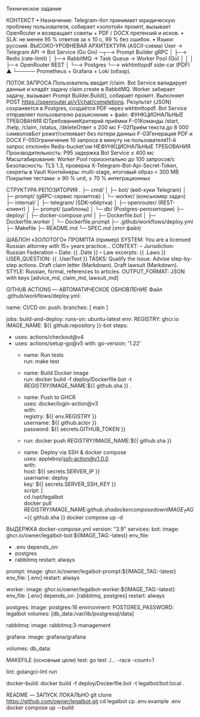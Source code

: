 Техническое задание

КОНТЕКСТ
• Назначение: Telegram-бот принимает юридическую проблему пользователя, собирает «золотой» промпт, вызывает OpenRouter и возвращает советы + PDF / DOCX претензий и исков.
• SLA: не менее 95 % ответов за ≤ 10 с, 99 % без ошибок.
• Языки: русский.
ВЫСОКО-УРОВНЕВАЯ АРХИТЕКТУРА (ASCII-схема)
User → Telegram API → Bot Service (Go Gin) ─┬─→ Prompt Builder gRPC
│
├─→ Redis (rate-limit)
│
├─→ RabbitMQ → Task Queue → Worker Pool (Go)
│ │
│ ├─→ OpenRouter REST
│ └─→ Postgres
└─→ wkhtmltopdf side-car (PDF)
▲
└───── Prometheus + Grafana + Loki (обзор).

ПОТОК ЗАПРОСА
Пользователь вводит /claim. Bot Service валидирует данные и кладёт задачу claim.create в RabbitMQ.
Worker забирает задачу, вызывает Prompt Builder.Build(), собирает промпт.
Выполняет POST https://openrouter.ai/v1/chat/completions.
Результат (JSON) сохраняется в Postgres, создаётся PDF через wkhtmltopdf.
Bot Service отправляет пользователю разъяснение + файл.
ФУНКЦИОНАЛЬНЫЕ ТРЕБОВАНИЯ
IDТребованиеКритерий приёмки
F-01Команды /start, /help, /claim, /status, /deleteОтвет ≤ 200 мс
F-02Приём текста до 8 000 символовБот режет/склеивает без потери данных
F-03Генерация PDF и DOCX
F-05Ограничение 10 запроса в минуту на пользователя11-й запрос отклонён Redis-bucket’ом
НЕФУНКЦИОНАЛЬНЫЕ ТРЕБОВАНИЯ
Производительность: P95 задержка Bot Service ≤ 400 мс
Масштабирование: Worker Pool горизонтально до 100 запросов/с
Безопасность: TLS 1.3, проверка X-Telegram-Bot-Api-Secret-Token, секреты в Vault
Контейнеры: multi-stage, итоговый образ < 300 MB
Покрытие тестами: ≥ 90 % unit, ≥ 70 % интеграционных

СТРУКТУРА РЕПОЗИТОРИЯ
.
├─ cmd/
│ ├─ bot/ (веб-хуки Telegram)
│ ├─ prompt/ (gRPC-сервис промптов)
│ └─ worker/ (консьюмер задач)
├─ internal/
│ ├─ telegram/ (SDK-обёртка)
│ ├─ openrouter/ (REST-клиент)
│ ├─ prompt/ (шаблоны)
│ └─ db/ (Postgres-репозитории)
├─ deploy/
│ ├─ docker-compose.yml
│ ├─ Dockerfile.bot
│ ├─ Dockerfile.worker
│ └─ Dockerfile.prompt
├─ .github/workflows/deploy.yml
├─ Makefile
├─ README.md
└─ SPEC.md (этот файл)

ШАБЛОН «ЗОЛОТОГО» ПРОМПТА (пример)
SYSTEM:
You are a licensed Russian attorney with 15+ years practice…
CONTEXT:
– Jurisdiction: Russian Federation
– Date: {{ .Date }}
– Law excerpts: {{ .Laws }}
USER_QUESTION:
{{ .UserText }}
TASKS:
Qualify the issue.
Advise step-by-step actions.
Draft claim letter (Markdown).
Draft lawsuit (Markdown).
STYLE: Russian, formal, references to articles.
OUTPUT_FORMAT: JSON with keys [advice_md, claim_md, lawsuit_md]

GITHUB ACTIONS — АВТОМАТИЧЕСКОЕ ОБНОВЛЕНИЕ
Файл .github/workflows/deploy.yml:

name: CI/CD
on:
push:
branches: [ main ]

jobs:
build-and-deploy:
runs-on: ubuntu-latest
env:
REGISTRY: ghcr.io
IMAGE_NAME: ${{ github.repository }}-bot
steps:
- uses: actions/checkout@v4
- uses: actions/setup-go@v5
with:
go-version: '1.22'
  - name: Run tests  
    run: make test  

  - name: Build Docker image  
    run: docker build -f deploy/Dockerfile.bot -t $REGISTRY/$IMAGE_NAME:${{ github.sha }} .  

  - name: Push to GHCR  
    uses: docker/login-action@v3  
    with:  
      registry: ${{ env.REGISTRY }}  
      username: ${{ github.actor }}  
      password: ${{ secrets.GITHUB_TOKEN }}  

  - run: docker push $REGISTRY/$IMAGE_NAME:${{ github.sha }}  

  - name: Deploy via SSH & docker compose  
    uses: appleboy/ssh-action@v1.0.0  
    with:  
      host: ${{ secrets.SERVER_IP }}  
      username: deploy  
      key: ${{ secrets.SERVER_SSH_KEY }}  
      script: |  
        cd /opt/legalbot  
        docker pull $REGISTRY/$IMAGE_NAME:${{ github.sha }}  
        docker compose down  
        IMAGE_TAG=${{ github.sha }} docker compose up -d

ВЫДЕРЖКА docker-compose.yml
version: "3.9"
services:
bot:
image: ghcr.io/owner/legalbot-bot:${IMAGE_TAG:-latest}
env_file:
- .env
depends_on:
- postgres
- rabbitmq
restart: always

prompt:
image: ghcr.io/owner/legalbot-prompt:${IMAGE_TAG:-latest}
env_file: [.env]
restart: always

worker:
image: ghcr.io/owner/legalbot-worker:${IMAGE_TAG:-latest}
env_file: [.env]
depends_on: [rabbitmq, postgres]
restart: always

postgres:
image: postgres:16
environment:
POSTGRES_PASSWORD: legalbot
volumes: [db_data:/var/lib/postgresql/data]

rabbitmq:
image: rabbitmq:3-management

grafana:
image: grafana/grafana

volumes:
db_data:

MAKEFILE (основные цели)
test:
 go test ./... -race -count=1

lint:
 golangci-lint run

docker-build:
 docker build -f deploy/Dockerfile.bot -t legalbot/bot:local .

README — ЗАПУСК ЛОКАЛЬНО
git clone https://github.com/owner/legalbot.git
cd legalbot
cp .env.example .env
docker compose up --build
